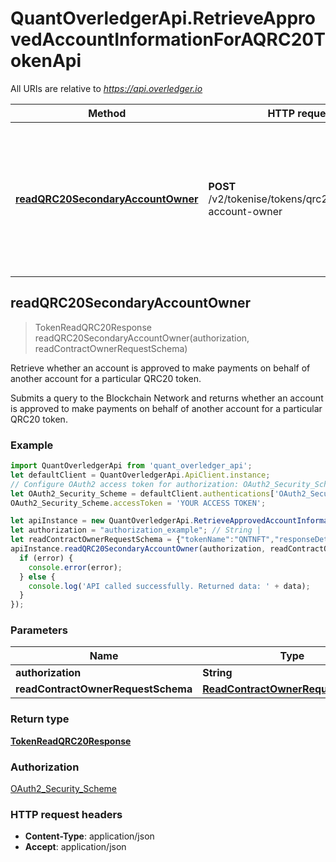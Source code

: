 # QuantOverledgerApi.RetrieveApprovedAccountInformationForAQRC20TokenApi

All URIs are relative to *https://api.overledger.io*

Method | HTTP request | Description
------------- | ------------- | -------------
[**readQRC20SecondaryAccountOwner**](RetrieveApprovedAccountInformationForAQRC20TokenApi.md#readQRC20SecondaryAccountOwner) | **POST** /v2/tokenise/tokens/qrc20/secondary-account-owner | Retrieve whether an account is approved to make payments on behalf of another account for a particular QRC20 token.



## readQRC20SecondaryAccountOwner

> TokenReadQRC20Response readQRC20SecondaryAccountOwner(authorization, readContractOwnerRequestSchema)

Retrieve whether an account is approved to make payments on behalf of another account for a particular QRC20 token.

Submits a query to the Blockchain Network and returns whether an account is approved to make payments on behalf of another account for a particular QRC20 token.

### Example

```javascript
import QuantOverledgerApi from 'quant_overledger_api';
let defaultClient = QuantOverledgerApi.ApiClient.instance;
// Configure OAuth2 access token for authorization: OAuth2_Security_Scheme
let OAuth2_Security_Scheme = defaultClient.authentications['OAuth2_Security_Scheme'];
OAuth2_Security_Scheme.accessToken = 'YOUR ACCESS TOKEN';

let apiInstance = new QuantOverledgerApi.RetrieveApprovedAccountInformationForAQRC20TokenApi();
let authorization = "authorization_example"; // String | 
let readContractOwnerRequestSchema = {"tokenName":"QNTNFT","responseDetails":{"name":"Approved Account","type":"bool","value":"true"},"location":{"technology":"Ethereum","network":"Ropsten Testnet"},"requestId":"a7db0ee3-ed9c-409a-9b51-57075a570aa0"}; // ReadContractOwnerRequestSchema | 
apiInstance.readQRC20SecondaryAccountOwner(authorization, readContractOwnerRequestSchema, (error, data, response) => {
  if (error) {
    console.error(error);
  } else {
    console.log('API called successfully. Returned data: ' + data);
  }
});
```

### Parameters


Name | Type | Description  | Notes
------------- | ------------- | ------------- | -------------
 **authorization** | **String**|  | 
 **readContractOwnerRequestSchema** | [**ReadContractOwnerRequestSchema**](ReadContractOwnerRequestSchema.md)|  | 

### Return type

[**TokenReadQRC20Response**](TokenReadQRC20Response.md)

### Authorization

[OAuth2_Security_Scheme](../README.md#OAuth2_Security_Scheme)

### HTTP request headers

- **Content-Type**: application/json
- **Accept**: application/json


